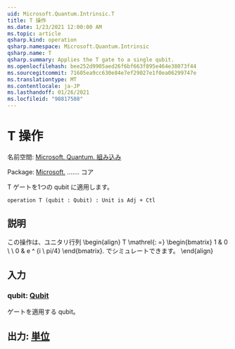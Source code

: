 ```yaml
---
uid: Microsoft.Quantum.Intrinsic.T
title: T 操作
ms.date: 1/23/2021 12:00:00 AM
ms.topic: article
qsharp.kind: operation
qsharp.namespace: Microsoft.Quantum.Intrinsic
qsharp.name: T
qsharp.summary: Applies the T gate to a single qubit.
ms.openlocfilehash: bee252d9905aed26f6bf663f895e464e38073f44
ms.sourcegitcommit: 71605ea9cc630e84e7ef29027e1f0ea06299747e
ms.translationtype: MT
ms.contentlocale: ja-JP
ms.lasthandoff: 01/26/2021
ms.locfileid: "98817508"
---
```

# <a name="t-operation"></a>T 操作

名前空間: [Microsoft. Quantum. 組み込み](xref:Microsoft.Quantum.Intrinsic)

Package: [Microsoft.](https://nuget.org/packages/Microsoft.Quantum.QSharp.Core) ....... コア


T ゲートを1つの qubit に適用します。

```qsharp
operation T (qubit : Qubit) : Unit is Adj + Ctl
```


## <a name="description"></a>説明

この操作は、ユニタリ行列 \begin{align} T \mathrel{: =} \begin{bmatrix} 1 & 0 \\ \\ 0 & e ^ {i \ pi/4} \end{bmatrix}. でシミュレートできます。
\end{align}

## <a name="input"></a>入力

### <a name="qubit--qubit"></a>qubit: [Qubit](xref:microsoft.quantum.lang-ref.qubit)

ゲートを適用する qubit。



## <a name="output--unit"></a>出力: [単位](xref:microsoft.quantum.lang-ref.unit)

